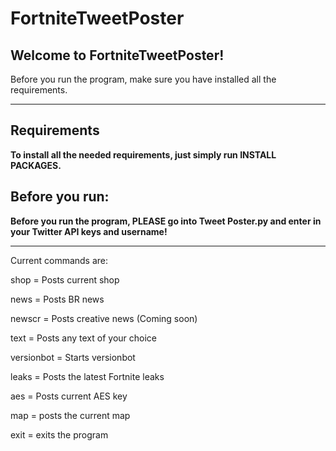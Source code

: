 # FortniteTweetPoster

## Welcome to FortniteTweetPoster!


Before you run the program, make sure you have installed all the requirements.


----------------------

## Requirements

**To install all the needed requirements, just simply run INSTALL PACKAGES.**



## Before you run:

**Before you run the program, PLEASE go into Tweet Poster.py and enter in your Twitter API keys and username!**

----------------------

Current commands are:

shop = Posts current shop

news = Posts BR news

newscr = Posts creative news (Coming soon)

text = Posts any text of your choice

versionbot = Starts versionbot

leaks = Posts the latest Fortnite leaks

aes = Posts current AES key

map = posts the current map

exit = exits the program
